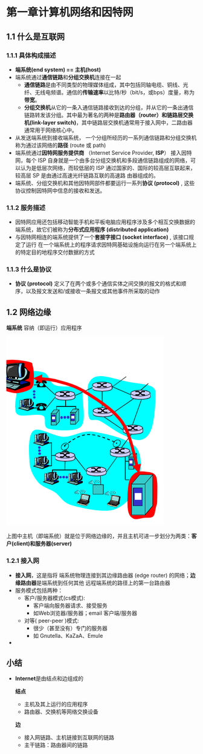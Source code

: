 # 第一章计算机网络和因特网

## 1.1 什么是互联网

### 1.1.1 具体构成描述

- **端系统(end system) == 主机(host)**
- 端系统通过**通信链路**和**分组交换机**连接在一起
  - **通信链路**是由不同类型的物理媒体组成，其中包括同轴电缆、铜线、光纤、无线电频谱。通信的**传输速率**以比特/秒（bit/s，或bps）度量，称为**带宽**。
  - **分组交换机**从它的一条入通信链路接收到达的分组，并从它的一条出通信链路转发该分组。其中最为著名的两种是**路由器（router）**和**链路层交换机(link-layer switch)**，其中链路层交换机通常用于接入网中，二路由器通常用于网络核心中。
- 从发送端系统到接收端系统， 一个分组所经历的一系列通信链路和分组交换机称为通过该网络的**路径** (route 或 path)
- 端系统通过**因特网服务提供商** （Internet Service Provider, **ISP**） 接入因特网，每个 ISP 自身就是一个由多台分组交换机和多段通信链路组成的网络，可以认为是低层次网络，而较低层的 ISP 通过国家的、国际的较高层互联起来，较高层 SP 是由通过高速光纤链路互联的高速路 由器组成的。
- 端系统、分组交换机和其他因特网部件都要运行一系列**协议 (protocol)** , 这些协议控制因特网中信息的接收和发送。

### 1.1.2 服务描述

- 因特网应用还包括移动智能手机和平板电脑应用程序涉及多个相互交换数据的端系统，故它们被称为**分布式应用程序 (distributed application)** 
- 与因特网相连的端系统提供了一个**套接字接口 (socket interface)** , 该接口规定了运行 在一个端系统上的程序请求因特网基础设施向运行在另一个端系统上的特定目的地程序交付数据的方式  

### 1.1.3 什么是协议

- **协议 (protocol)** 定义了在两个或多个通信实体之间交换的报文的格式和顺 序，以及报文发送和/或接收一条报文或其他事件所采取的动作 



## 1.2 网络边缘

**端系统** 容纳（即运行）应用程序

![](img/1-2-1.png)

上图中主机（即端系统）就是位于网络边缘的，并且主机可进一步划分为两类：**客户(client)和服务器(server)**

### 1.2.1 接入网

- **接入网**，这是指将 端系统物理连接到其边缘路由器 (edge router) 的网络；**边缘路由器**是端系统到任何其他 远程端系统的路径上的第一台路由器 
- 服务模式包括两种：
  - 客户/服务器模式(cs模式):
    - 客户端向服务器请求、接受服务
    - 如Web浏览器/服务器；email 客户端/服务器 
  - 对等( peer-peer )模式:
    - 很少（甚至没有）专门的服务器 
    - 如 Gnutella、KaZaA、Emule 
- 

## 小结

- **Internet**是由结点和边组成的

  **结点**

  - 主机及其上运行的应用程序
  - 路由器、交换机等网络交换设备

  **边**

  - 接入网链路、主机链接到互联网的链路
  - 主干链路：路由器间的链路











